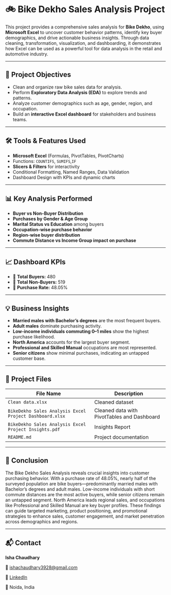 # 🚲 Bike Dekho Sales Analysis Project

This project provides a comprehensive sales analysis for **Bike Dekho**, using **Microsoft Excel** to uncover customer behavior patterns, identify key buyer demographics, and drive actionable business insights. Through data cleaning, transformation, visualization, and dashboarding, it demonstrates how Excel can be used as a powerful tool for data analysis in the retail and automotive industry.

---

## 📌 Project Objectives

* Clean and organize raw bike sales data for analysis.
* Perform **Exploratory Data Analysis (EDA)** to explore trends and patterns.
* Analyze customer demographics such as age, gender, region, and occupation.
* Build an **interactive Excel dashboard** for stakeholders and business teams.

---

## 🛠️ Tools & Features Used

* **Microsoft Excel** (Formulas, PivotTables, PivotCharts)
* Functions: `COUNTIFS`, `SUMIFS`,`IF`
* **Slicers & Filters** for interactivity
* Conditional Formatting, Named Ranges, Data Validation
* Dashboard Design with KPIs and dynamic charts

---

## 📊 Key Analysis Performed

* **Buyer vs Non-Buyer Distribution**
* **Purchases by Gender & Age Group**
* **Marital Status vs Education** among buyers
* **Occupation-wise purchase behavior**
* **Region-wise buyer distribution**
* **Commute Distance vs Income Group impact on purchase**

---

## 📈 Dashboard KPIs

* 🔹 **Total Buyers:** 480
* 🔹 **Total Non-Buyers:** 519
* 🔹 **Purchase Rate:** 48.05%

---

## 💡 Business Insights

* **Married males with Bachelor’s degrees** are the most frequent buyers.
* **Adult males** dominate purchasing activity.
* **Low-income individuals commuting 0–1 miles** show the highest purchase likelihood.
* **North America** accounts for the largest buyer segment.
* **Professional and Skilled Manual** occupations are most represented.
* **Senior citizens** show minimal purchases, indicating an untapped customer base.

---

## 📁 Project Files

| File Name                                                 | Description                                         |
| --------------------------------------------------------- | --------------------------------------------------- |
| `Clean data.xlsx`                                         | Cleaned dataset                                     |
| `BikeDekho Sales Analysis Excel Project Dashboard.xlsx`   | Cleaned data with PivotTables and Dashboard         |
| `BikeDekho Sales Analysis Excel Project Insights.pdf`     | Insights Report                                     |
| `README.md`                                               | Project documentation                               |

---

## 🧠 Conclusion

The Bike Dekho Sales Analysis reveals crucial insights into customer purchasing behavior. With a purchase rate of 48.05%, nearly half of the surveyed population are bike buyers—predominantly married males with Bachelor’s degrees and adult males. Low-income individuals with short commute distances are the most active buyers, while senior citizens remain an untapped segment. North America leads regional sales, and occupations like Professional and Skilled Manual are key buyer profiles. These findings can guide targeted marketing, product positioning, and promotional strategies to enhance sales, customer engagement, and market penetration across demographics and regions.

---

## 📬 Contact

**Isha Chaudhary**

📧 [ishachaudhary3928@gmail.com](mailto:ishachaudhary3928@gmail.com)

🔗 [LinkedIn](https://www.linkedin.com/in/ishachaudhary18)

📍 Noida, India
